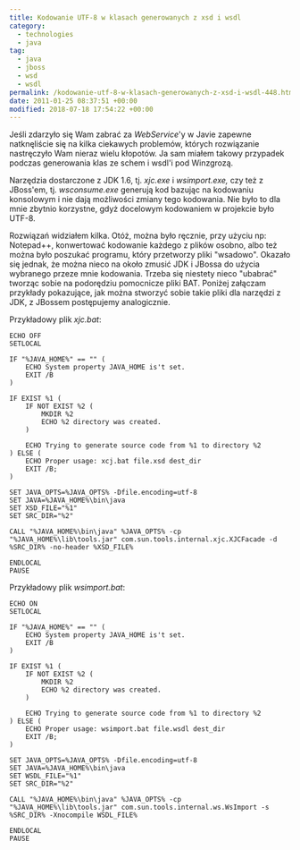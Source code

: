 ```yaml
---
title: Kodowanie UTF-8 w klasach generowanych z xsd i wsdl
category:
  - technologies
  - java
tag:
  - java
  - jboss
  - wsd
  - wsdl
permalink: /kodowanie-utf-8-w-klasach-generowanych-z-xsd-i-wsdl-448.html
date: 2011-01-25 08:37:51 +00:00
modified: 2018-07-18 17:54:22 +00:00
---
```



Jeśli zdarzyło się Wam zabrać za *WebService*'y w Javie zapewne natknęliście się na kilka ciekawych problemów, których rozwiązanie nastręczyło Wam nieraz wielu kłopotów. Ja sam miałem takowy przypadek podczas generowania klas ze schem i wsdl'i pod Winzgrozą.

<!--more-->

Narzędzia dostarczone z JDK 1.6, tj. *xjc.exe* i *wsimport.exe,* czy też z JBoss'em, tj. *wsconsume.exe* generują kod bazując na kodowaniu konsolowym i nie dają możliwości zmiany tego kodowania. Nie było to dla mnie zbytnio korzystne, gdyż docelowym kodowaniem w projekcie było UTF-8.

Rozwiązań widziałem kilka. Otóż, można było ręcznie, przy użyciu np: Notepad++, konwertować kodowanie każdego z plików osobno, albo też można było poszukać programu, który przetworzy pliki "wsadowo". Okazało się jednak, że można nieco na około zmusić JDK i JBossa do użycia wybranego przeze mnie kodowania. Trzeba się niestety nieco "ubabrać" tworząc sobie na podorędziu pomocnicze pliki BAT. Poniżej załączam przykłady pokazujące, jak można stworzyć sobie takie pliki dla narzędzi z JDK, z JBossem postępujemy analogicznie.

Przykładowy plik *xjc.bat*:

```plaintext
ECHO OFF
SETLOCAL

IF "%JAVA_HOME%" == "" (
	ECHO System property JAVA_HOME is't set.
	EXIT /B
)

IF EXIST %1 (
	IF NOT EXIST %2 (
		MKDIR %2
		ECHO %2 directory was created.
	)

	ECHO Trying to generate source code from %1 to directory %2
) ELSE (
	ECHO Proper usage: xcj.bat file.xsd dest_dir
	EXIT /B;
)

SET JAVA_OPTS=%JAVA_OPTS% -Dfile.encoding=utf-8
SET JAVA=%JAVA_HOME%\bin\java
SET XSD_FILE="%1"
SET SRC_DIR="%2"

CALL "%JAVA_HOME%\bin\java" %JAVA_OPTS% -cp "%JAVA_HOME%\lib\tools.jar" com.sun.tools.internal.xjc.XJCFacade -d %SRC_DIR% -no-header %XSD_FILE%

ENDLOCAL
PAUSE
```

Przykładowy plik *wsimport.bat*:

```plaintext
ECHO ON
SETLOCAL

IF "%JAVA_HOME%" == "" (
	ECHO System property JAVA_HOME is't set.
	EXIT /B
)

IF EXIST %1 (
	IF NOT EXIST %2 (
		MKDIR %2
		ECHO %2 directory was created.
	)

	ECHO Trying to generate source code from %1 to directory %2
) ELSE (
	ECHO Proper usage: wsimport.bat file.wsdl dest_dir
	EXIT /B;
)

SET JAVA_OPTS=%JAVA_OPTS% -Dfile.encoding=utf-8
SET JAVA=%JAVA_HOME%\bin\java
SET WSDL_FILE="%1"
SET SRC_DIR="%2"

CALL "%JAVA_HOME%\bin\java" %JAVA_OPTS% -cp "%JAVA_HOME%\lib\tools.jar" com.sun.tools.internal.ws.WsImport -s %SRC_DIR% -Xnocompile WSDL_FILE%

ENDLOCAL
PAUSE
```
